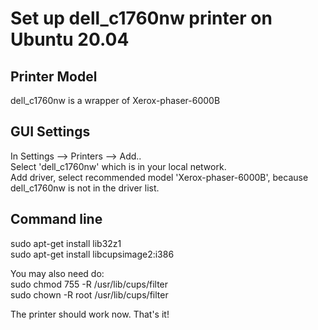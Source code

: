 # Set up dell_c1760nw printer on Ubuntu 20.04

## Printer Model
dell_c1760nw is a wrapper of Xerox-phaser-6000B

## GUI Settings  
In Settings --> Printers --> Add..  
Select 'dell_c1760nw' which is in your local network.  
Add driver, select recommended model 'Xerox-phaser-6000B', because dell_c1760nw is not in the driver list.  

## Command line
sudo apt-get install lib32z1  
sudo apt-get install libcupsimage2:i386

You may also need do:  
sudo chmod 755 -R /usr/lib/cups/filter  
sudo chown -R root /usr/lib/cups/filter

The printer should work now. That's it!

